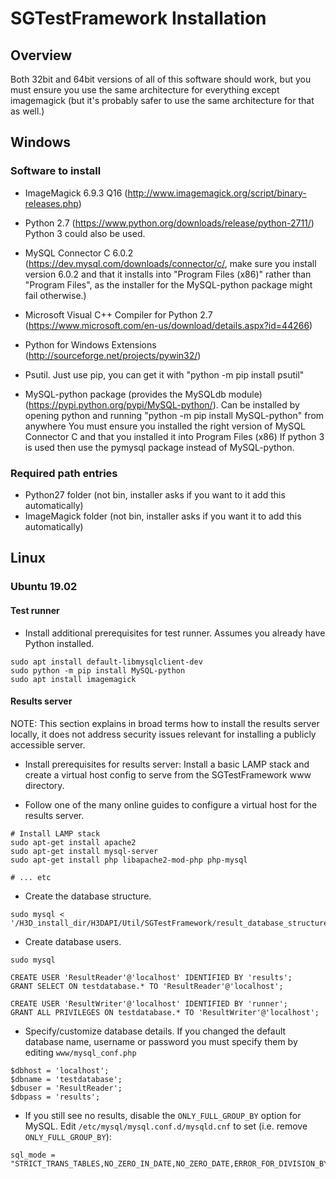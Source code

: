 # SGTestFramework Installation

## Overview

Both 32bit and 64bit versions of all of this software should work, but you must ensure you use the same architecture for everything except imagemagick (but it's probably safer to use the same architecture for that as well.)

## Windows

### Software to install

 - ImageMagick 6.9.3 Q16 (http://www.imagemagick.org/script/binary-releases.php)

 - Python 2.7 (https://www.python.org/downloads/release/python-2711/) Python 3 could also be used.

 - MySQL Connector C 6.0.2 (https://dev.mysql.com/downloads/connector/c/, make sure you install version 6.0.2 and that it installs into "Program Files (x86)" rather than "Program Files", as the installer for the MySQL-python package might fail otherwise.)

 - Microsoft Visual C++ Compiler for Python 2.7 (https://www.microsoft.com/en-us/download/details.aspx?id=44266)

 - Python for Windows Extensions (http://sourceforge.net/projects/pywin32/)

 - Psutil. Just use pip, you can get it with "python -m pip install psutil"

 - MySQL-python package (provides the MySQLdb module)
   (https://pypi.python.org/pypi/MySQL-python/).
    Can be installed by opening python and running "python -m pip install MySQL-python" from anywhere
    You must ensure you installed the right version of MySQL Connector C and that you installed it into Program Files (x86)
   If python 3 is used then use the pymysql package instead of MySQL-python.


### Required path entries

 - Python27 folder (not bin, installer asks if you want to it add this automatically)
 - ImageMagick folder (not bin, installer asks if you want it to add this automatically)

## Linux

### Ubuntu 19.02

#### Test runner
- Install additional prerequisites for test runner. Assumes you already have Python installed.

```
sudo apt install default-libmysqlclient-dev
sudo python -m pip install MySQL-python
sudo apt install imagemagick
```

#### Results server

NOTE: This section explains in broad terms how to install the results server locally, it does not address security issues relevant for installing a publicly accessible server.

- Install prerequisites for results server: Install a basic LAMP stack and create a virtual host config to serve from the SGTestFramework www directory.

- Follow one of the many online guides to configure a virtual host for the results server.

```
# Install LAMP stack
sudo apt-get install apache2
sudo apt-get install mysql-server
sudo apt-get install php libapache2-mod-php php-mysql

# ... etc
```

- Create the database structure.

```
sudo mysql < '/H3D_install_dir/H3DAPI/Util/SGTestFramework/result_database_structure.sql'
```

- Create database users.

```
sudo mysql

CREATE USER 'ResultReader'@'localhost' IDENTIFIED BY 'results';
GRANT SELECT ON testdatabase.* TO 'ResultReader'@'localhost';

CREATE USER 'ResultWriter'@'localhost' IDENTIFIED BY 'runner';
GRANT ALL PRIVILEGES ON testdatabase.* TO 'ResultWriter'@'localhost';

```

- Specify/customize database details. If you changed the default database name, username or password you must specify them by editing `www/mysql_conf.php`

```
$dbhost = 'localhost';
$dbname = 'testdatabase';
$dbuser = 'ResultReader';
$dbpass = 'results';
```

- If you still see no results, disable the `ONLY_FULL_GROUP_BY` option for MySQL. Edit `/etc/mysql/mysql.conf.d/mysqld.cnf` to set (i.e. remove `ONLY_FULL_GROUP_BY`):
```
sql_mode = "STRICT_TRANS_TABLES,NO_ZERO_IN_DATE,NO_ZERO_DATE,ERROR_FOR_DIVISION_BY_ZERO,NO_AUTO_CREATE_USER,NO_ENGINE_SUBSTITUTION"
```